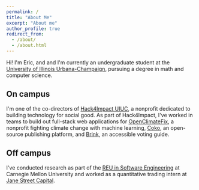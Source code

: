 ```yaml
---
permalink: /
title: "About Me"
excerpt: "About me"
author_profile: true
redirect_from: 
  - /about/
  - /about.html
---
```


Hi! I'm Eric, and and I'm currently an undergraduate student at the [University of Illinois Urbana-Champaign](https://cs.illinois.edu/), pursuing a degree in math and computer science. 

On campus
------
I'm one of the co-directors of [Hack4Impact UIUC](https://uiuc.hack4impact.org), a nonprofit dedicated to building technology for social good. As part of Hack4Impact, I've worked in teams to build out 
full-stack web applications for [OpenClimateFix](https://www.openclimatefix.org/), a nonprofit fighting climate change with machine learning, [Coko](https://coko.foundation/), an open-source publishing platform, and [Brink](https://www.brinkapp.co/), an accessible voting guide. 

Off campus
------
I've conducted research as part of the [REU in Software Engineering](https://www.cmu.edu/scs/s3d/reuse/) at Carnegie Mellon University and worked as a quantitative trading intern at [Jane Street Capital](https://www.janestreet.com/). <!--Next summer, I'll be working as a quantitative trading intern at [Citadel Securities](https://www.citadelsecurities.com/).-->

<!-- Site-wide configuration
------
The main configuration file for the site is in the base directory in [_config.yml](https://github.com/academicpages/academicpages.github.io/blob/master/_config.yml), which defines the content in the sidebars and other site-wide features. You will need to replace the default variables with ones about yourself and your site's github repository. The configuration file for the top menu is in [_data/navigation.yml](https://github.com/academicpages/academicpages.github.io/blob/master/_data/navigation.yml). For example, if you don't have a portfolio or blog posts, you can remove those items from that navigation.yml file to remove them from the header.  -->

